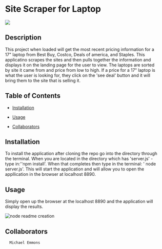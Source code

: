 # Site Scraper for Laptop

  ![](https://img.shields.io/github/languages/top/memmo01/site-scraping)
  
  ## Description
  
  This project when loaded will get the most recent pricing information for a 17" laptop from Best Buy, Costco, Deals of america, and Staples. This applicatino scrapes the sites and then pulls together the information and displays it on the landing page for the user to view. The laptops are sorted by site it came from and price from low to high. If a price for a 17" laptop is what the user is looking for, they click on the 'see deal' button and it will bring them to the site that is selling it.
  
  
  ## Table of Contents

  * [Installation](#installation)

  * [Usage](#usage)

  * [Collaborators](#collaborators)
  
  

  ## Installation

  To install the application after cloning the repo go into the directory through the terminal. When you are located in the directory which has 'server.js' -type in:''npm install'. When that completes then type in the terminal: ' node server.js'. This will start the application and will allow you to open the appllication in the browser at localhost 8890.

  ## Usage

  Simply open up the browser at the localhost 8890 and the application will display the results.

  ![node readme creation](./project_images/scrape.gif)
  
  
  
  ## Collaborators
      Michael Emmons